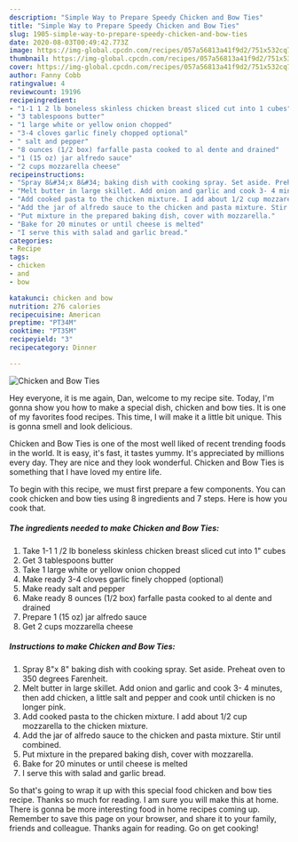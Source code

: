```yaml
---
description: "Simple Way to Prepare Speedy Chicken and Bow Ties"
title: "Simple Way to Prepare Speedy Chicken and Bow Ties"
slug: 1905-simple-way-to-prepare-speedy-chicken-and-bow-ties
date: 2020-08-03T00:49:42.773Z
image: https://img-global.cpcdn.com/recipes/057a56813a41f9d2/751x532cq70/chicken-and-bow-ties-recipe-main-photo.jpg
thumbnail: https://img-global.cpcdn.com/recipes/057a56813a41f9d2/751x532cq70/chicken-and-bow-ties-recipe-main-photo.jpg
cover: https://img-global.cpcdn.com/recipes/057a56813a41f9d2/751x532cq70/chicken-and-bow-ties-recipe-main-photo.jpg
author: Fanny Cobb
ratingvalue: 4
reviewcount: 19196
recipeingredient:
- "1-1 1 2 lb boneless skinless chicken breast sliced cut into 1 cubes"
- "3 tablespoons butter"
- "1 large white or yellow onion chopped"
- "3-4 cloves garlic finely chopped optional"
- " salt and pepper"
- "8 ounces (1/2 box) farfalle pasta cooked to al dente and drained"
- "1 (15 oz) jar alfredo sauce"
- "2 cups mozzarella cheese"
recipeinstructions:
- "Spray 8&#34;x 8&#34; baking dish with cooking spray. Set aside. Preheat oven to 350 degrees Farenheit."
- "Melt butter in large skillet. Add onion and garlic and cook 3- 4 minutes, then add chicken, a little salt and pepper and cook until chicken is no longer pink."
- "Add cooked pasta to the chicken mixture. I add about 1/2 cup mozzarella to the chicken mixture."
- "Add the jar of alfredo sauce to the chicken and pasta mixture. Stir until combined."
- "Put mixture in the prepared baking dish, cover with mozzarella."
- "Bake for 20 minutes or until cheese is melted"
- "I serve this with salad and garlic bread."
categories:
- Recipe
tags:
- chicken
- and
- bow

katakunci: chicken and bow 
nutrition: 276 calories
recipecuisine: American
preptime: "PT34M"
cooktime: "PT35M"
recipeyield: "3"
recipecategory: Dinner

---
```



![Chicken and Bow Ties](https://img-global.cpcdn.com/recipes/057a56813a41f9d2/751x532cq70/chicken-and-bow-ties-recipe-main-photo.jpg)

Hey everyone, it is me again, Dan, welcome to my recipe site. Today, I'm gonna show you how to make a special dish, chicken and bow ties. It is one of my favorites food recipes. This time, I will make it a little bit unique. This is gonna smell and look delicious.



Chicken and Bow Ties is one of the most well liked of recent trending foods in the world. It is easy, it's fast, it tastes yummy. It's appreciated by millions every day. They are nice and they look wonderful. Chicken and Bow Ties is something that I have loved my entire life.


To begin with this recipe, we must first prepare a few components. You can cook chicken and bow ties using 8 ingredients and 7 steps. Here is how you cook that.

<!--inarticleads1-->

##### The ingredients needed to make Chicken and Bow Ties:

1. Take 1-1 1 /2 lb boneless skinless chicken breast sliced cut into 1&#34; cubes
1. Get 3 tablespoons butter
1. Take 1 large white or yellow onion chopped
1. Make ready 3-4 cloves garlic finely chopped (optional)
1. Make ready  salt and pepper
1. Make ready 8 ounces (1/2 box) farfalle pasta cooked to al dente and drained
1. Prepare 1 (15 oz) jar alfredo sauce
1. Get 2 cups mozzarella cheese




<!--inarticleads2-->

##### Instructions to make Chicken and Bow Ties:

1. Spray 8&#34;x 8&#34; baking dish with cooking spray. Set aside. Preheat oven to 350 degrees Farenheit.
1. Melt butter in large skillet. Add onion and garlic and cook 3- 4 minutes, then add chicken, a little salt and pepper and cook until chicken is no longer pink.
1. Add cooked pasta to the chicken mixture. I add about 1/2 cup mozzarella to the chicken mixture.
1. Add the jar of alfredo sauce to the chicken and pasta mixture. Stir until combined.
1. Put mixture in the prepared baking dish, cover with mozzarella.
1. Bake for 20 minutes or until cheese is melted
1. I serve this with salad and garlic bread.




So that's going to wrap it up with this special food chicken and bow ties recipe. Thanks so much for reading. I am sure you will make this at home. There is gonna be more interesting food in home recipes coming up. Remember to save this page on your browser, and share it to your family, friends and colleague. Thanks again for reading. Go on get cooking!
